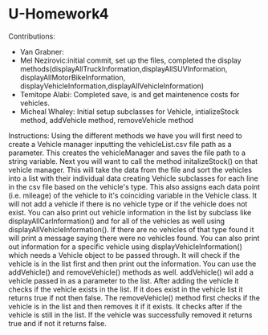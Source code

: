 # U-Homework4


Contributions:
 - Van Grabner:
 - Mel Nezirovic:initial commit, set up the files, completed the display methods(displayAllTruckInformation,displayAllSUVInformation, displayAllMotorBikeInformation, displayVehicleInformation,displayAllVehicleInformation)
 - Temitope Alabi: Completed save, is and get maintenence costs for vehicles.
 - Micheal Whaley: Initial setup subclasses for Vehicle, intializeStock method, addVehicle method, removeVehicle method

Instructions: 
Using the different methods we have you will first need to create a Vehicle manager inputting the vehicleList.csv file path as a parameter. This creates the vehicleManager and saves the file path to a string variable. Next you will want to call the method initalizeStock() on that vehicle manager. This will take the data from the file and sort the vehicles into a list with their individual data creating Vehicle subclasses for each line in the csv file based on the vehicle's type. This also assigns each data point (i.e. mileage) of the vehicle to it's coinciding variable in the Vehicle class. It will not add a vehicle if there is no vehicle type or if the vehicle does not exist. You can also print out vehicle information in the list by subclass like displayAllCarInformation() and for all of the vehicles as well using displayAllVehicleInformation(). If there are no vehicles of that type found it will print a message saying there were no vehicles found. You can also print out information for a specific vehicle using displayVehicleInformation() which needs a Vehicle object to be passed through. It will check if the vehicle is in the list first and then print out the information. You can use the addVehicle() and removeVehicle() methods as well. addVehicle() wil add a vehicle passed in as a parameter to the list. After adding the vehicle it checks if the vehicle exists in the list. If it does exist in the vehicle list it returns true if not then false. The removeVehicle() method first checks if the vehicle is in the list and then removes it if it exists. It checks after if the vehicle is still in the list. If the vehicle was successfully removed it returns true and if not it returns false. 
